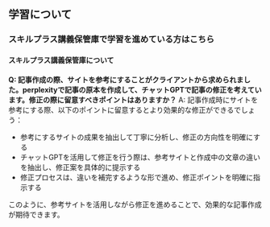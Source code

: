 ## 学習について
### スキルプラス講義保管庫で学習を進めている方はこちら
#### スキルプラス講義保管庫について

**Q: 記事作成の際、サイトを参考にすることがクライアントから求められました。perplexityで記事の原本を作成して、チャットGPTで記事の修正を考えています。修正の際に留意すべきポイントはありますか？**
A: 記事作成時にサイトを参考にする際、以下のポイントに留意するとより効果的な修正ができるでしょう：
- 参考にするサイトの成果を抽出して丁寧に分析し、修正の方向性を明確にする
- チャットGPTを活用して修正を行う際は、参考サイトと作成中の文章の違いを抽出し、修正案を具体的に提示する
- 修正プロセスは、違いを補完するような形で進め、修正ポイントを明確に指示する

このように、参考サイトを活用しながら修正を進めることで、効果的な記事作成が期待できます。
